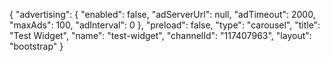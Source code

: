 {
    "advertising": {
        "enabled": false,
        "adServerUrl": null,
        "adTimeout": 2000,
        "maxAds": 100,
        "adInterval": 0
    },
    "preload": false,
    "type": "carousel",
    "title": "Test Widget",
    "name": "test-widget",
    "channelId": "117407963",
    "layout": "bootstrap"
}